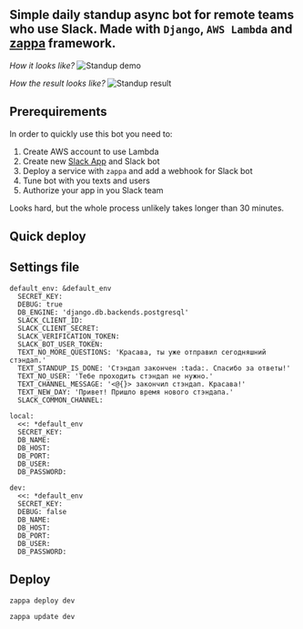 Simple daily standup async bot for remote teams who use Slack.
Made with `Django`, `AWS Lambda` and [zappa](https://github.com/Miserlou/Zappa) framework.
--------


*How it looks like?*
![Standup demo](https://media.giphy.com/media/XIFHNMZv3Y4EreMsy7/giphy.gif)


*How the result looks like?*
![Standup result](https://media.giphy.com/media/eBfokbeWeANx4GoQRk/giphy.gif)


## Prerequirements
In order to quickly use this bot you need to:
1. Create AWS account to use Lambda
2. Create new [Slack App](https://api.slack.com/apps) and Slack bot
3. Deploy a service with `zappa` and add a webhook for Slack bot
4. Tune bot with you texts and users
5. Authorize your app in you Slack team

Looks hard, but the whole process unlikely takes longer than 30 minutes.


## Quick deploy


## Settings file



```
default_env: &default_env
  SECRET_KEY: 
  DEBUG: true
  DB_ENGINE: 'django.db.backends.postgresql'
  SLACK_CLIENT_ID: 
  SLACK_CLIENT_SECRET: 
  SLACK_VERIFICATION_TOKEN: 
  SLACK_BOT_USER_TOKEN: 
  TEXT_NO_MORE_QUESTIONS: 'Красава, ты уже отправил сегодняшний стэндап.'
  TEXT_STANDUP_IS_DONE: 'Стэндап закончен :tada:. Спасибо за ответы!'
  TEXT_NO_USER: 'Тебе проходить стэндап не нужно.'
  TEXT_CHANNEL_MESSAGE: '<@{}> закончил стэндап. Красава!'
  TEXT_NEW_DAY: 'Привет! Пришло время нового стэндапа.'
  SLACK_COMMON_CHANNEL: 
```

```
local:
  <<: *default_env
  SECRET_KEY: 
  DB_NAME: 
  DB_HOST: 
  DB_PORT: 
  DB_USER: 
  DB_PASSWORD: 
```

```
dev:
  <<: *default_env
  SECRET_KEY: 
  DEBUG: false
  DB_NAME: 
  DB_HOST: 
  DB_PORT: 
  DB_USER: 
  DB_PASSWORD: 
```

## Deploy
`zappa deploy dev`

`zappa update dev`
